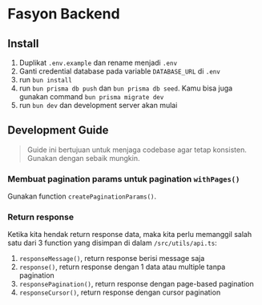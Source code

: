 # Fasyon Backend

## Install
1. Duplikat `.env.example` dan rename menjadi `.env`
2. Ganti credential database pada variable `DATABASE_URL` di `.env`
3. run `bun install`
4. run `bun prisma db push` dan `bun prisma db seed`. Kamu bisa juga gunakan command `bun prisma migrate dev`
5. run `bun dev` dan development server akan mulai

## Development Guide
> Guide ini bertujuan untuk menjaga codebase agar tetap konsisten. Gunakan dengan sebaik mungkin.

### Membuat pagination params untuk pagination `withPages()`
Gunakan function `createPaginationParams()`.

### Return response
Ketika kita hendak return response data, maka kita perlu memanggil salah satu dari 3 function yang disimpan di dalam `/src/utils/api.ts`:
1. `responseMessage()`, return response berisi message saja
2. `response()`, return response dengan 1 data atau multiple tanpa pagination
3. `responsePagination()`, return response dengan page-based pagination
4. `responseCursor()`, return response dengan cursor pagination
